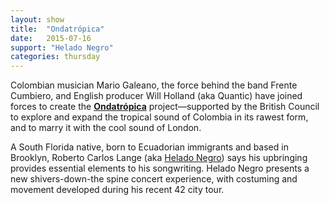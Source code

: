 ```yaml
---
layout: show
title:  "Ondatrópica"
date:   2015-07-16
support: "Helado Negro"
categories: thursday
---
```


Colombian musician Mario Galeano, the force behind the band Frente Cumbiero, and English producer Will Holland (aka Quantic) have joined forces to create the **[Ondatrópica](http://ondatropica.com "Ondatrópica")** project—supported by the British Council to explore and expand the tropical sound of Colombia in its rawest form, and to marry it with the cool sound of London.

A South Florida native, born to Ecuadorian immigrants and based in Brooklyn, Roberto Carlos Lange (aka [Helado Negro](http://heladonegro.squarespace.com "Helado Negro")) says his upbringing provides essential elements to his songwriting. Helado Negro presents a new shivers-down-the spine concert experience, with costuming and movement developed during his recent 42 city tour.